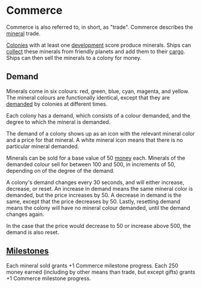 # Commerce

Commerce is also referred to, in short, as "trade". Commerce describes the [mineral](../rulebook/glossary/mineral.md) trade.

[Colonies](../rulebook/glossary/colony.md) with at least one [development](../rulebook/glossary/development.md) score produce minerals. Ships can [collect](../rulebook/actions/collect_minerals.md) these minerals from friendly planets 
and add them to their [cargo](../rulebook/glossary/cargo.md). Ships can then sell the minerals to a colony for money.

## Demand

Minerals come in six colours: red, green, blue, cyan, magenta, and yellow. The mineral colours are functionally identical,
except that they are [demanded](../rulebook/glossary/demand.md) by colonies at different times. 

Each colony has a demand, which consists of a colour demanded, and the degree to which the mineral is demanded.

The demand of a colony shows up as an icon with the relevant mineral color and a price for that mineral. A white mineral
icon means that there is no particular mineral demanded.

Minerals can be sold for a base value of 50 [money](../rulebook/glossary/money.md) each. Minerals of the demanded colour sell for between 100 and 500, 
in increments of 50, depending on of the degree of the demand.

A colony's demand changes every 30 seconds, and will either increase, decrease, or reset. An increase in demand means 
the same mineral color is demanded, but the price increases by 50. A decrease in demand is the same, except that the 
price decreases by 50. Lastly, resetting demand means the colony will have no mineral colour demanded, until the demand 
changes again.

In the case that the price would decrease to 50 or increase above 500, the demand is also reset. 

## [Milestones](../rulebook/glossary/milestone.md)

Each mineral sold grants +1 Commerce milestone progress. Each 250 money earned (including by other means than trade, 
but except gifts) grants +1 Commerce milestone progress.